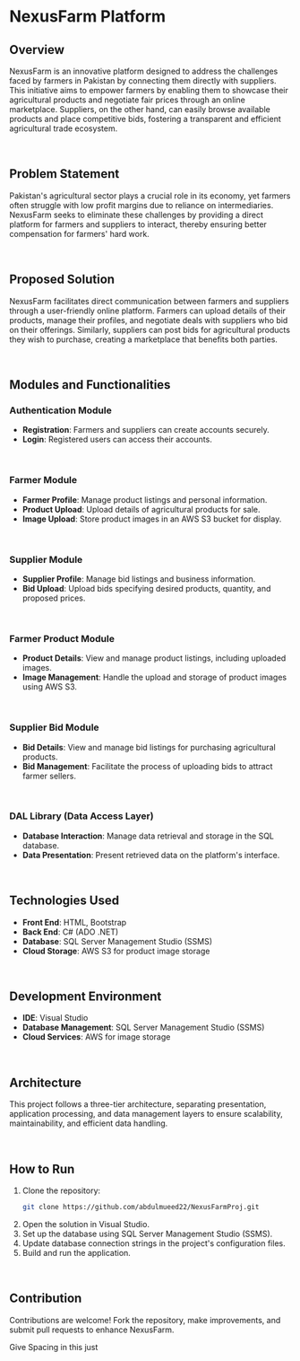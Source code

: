 # NexusFarm Platform

## Overview
NexusFarm is an innovative platform designed to address the challenges faced by farmers in Pakistan by connecting them directly with suppliers. This initiative aims to empower farmers by enabling them to showcase their agricultural products and negotiate fair prices through an online marketplace. Suppliers, on the other hand, can easily browse available products and place competitive bids, fostering a transparent and efficient agricultural trade ecosystem.

<br>

## Problem Statement
Pakistan's agricultural sector plays a crucial role in its economy, yet farmers often struggle with low profit margins due to reliance on intermediaries. NexusFarm seeks to eliminate these challenges by providing a direct platform for farmers and suppliers to interact, thereby ensuring better compensation for farmers' hard work.

<br>

## Proposed Solution
NexusFarm facilitates direct communication between farmers and suppliers through a user-friendly online platform. Farmers can upload details of their products, manage their profiles, and negotiate deals with suppliers who bid on their offerings. Similarly, suppliers can post bids for agricultural products they wish to purchase, creating a marketplace that benefits both parties.

<br>

## Modules and Functionalities

### Authentication Module
- **Registration**: Farmers and suppliers can create accounts securely.
- **Login**: Registered users can access their accounts.

<br>

### Farmer Module
- **Farmer Profile**: Manage product listings and personal information.
- **Product Upload**: Upload details of agricultural products for sale.
- **Image Upload**: Store product images in an AWS S3 bucket for display.

<br>

### Supplier Module
- **Supplier Profile**: Manage bid listings and business information.
- **Bid Upload**: Upload bids specifying desired products, quantity, and proposed prices.

<br>

### Farmer Product Module
- **Product Details**: View and manage product listings, including uploaded images.
- **Image Management**: Handle the upload and storage of product images using AWS S3.

<br>

### Supplier Bid Module
- **Bid Details**: View and manage bid listings for purchasing agricultural products.
- **Bid Management**: Facilitate the process of uploading bids to attract farmer sellers.

<br>

### DAL Library (Data Access Layer)
- **Database Interaction**: Manage data retrieval and storage in the SQL database.
- **Data Presentation**: Present retrieved data on the platform's interface.

<br>

## Technologies Used
- **Front End**: HTML, Bootstrap
- **Back End**: C# (ADO .NET)
- **Database**: SQL Server Management Studio (SSMS)
- **Cloud Storage**: AWS S3 for product image storage

<br>

## Development Environment
- **IDE**: Visual Studio
- **Database Management**: SQL Server Management Studio (SSMS)
- **Cloud Services**: AWS for image storage

<br>

## Architecture
This project follows a three-tier architecture, separating presentation, application processing, and data management layers to ensure scalability, maintainability, and efficient data handling.

<br>

## How to Run
1. Clone the repository:
   ```bash
   git clone https://github.com/abdulmueed22/NexusFarmProj.git
   ```
2. Open the solution in Visual Studio.
3. Set up the database using SQL Server Management Studio (SSMS).
4. Update database connection strings in the project's configuration files.
5. Build and run the application.

<br>

## Contribution
Contributions are welcome! Fork the repository, make improvements, and submit pull requests to enhance NexusFarm.

Give Spacing in this just
